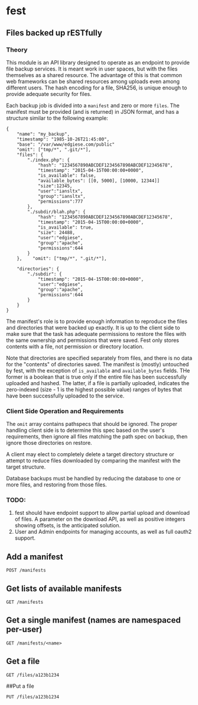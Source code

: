 # fest
## Files backed up rESTfully

### Theory
This module is an API library designed to operate as an endpoint to provide file backup services.  It is meant work in user spaces, but with the files themselves as a shared resource.  The advantage of this is that common web frameworks can be shared resources among uploads even among different users.  The hash encoding for a file, SHA256, is unique enough to provide adequate security for files.

Each backup job is divided into a `manifest` and zero or more `files`.  The manifest must be provided (and is returned) in JSON format, and has a structure similar to the following example:

````
{
    "name": "my_backup",
    "timestamp": "1985-10-26T21:45:00",
    "base": "/var/www/edgiese.com/public"
    "omit": ["tmp/*", ".git/*"],
    "files": {
        "./index.php": {
            "hash": "1234567890ABCDEF1234567890ABCDEF12345678",
            "timestamp": "2015-04-15T00:00:00+0000",
            "is_available": false,
            "available_bytes": [[0, 5000], [10000, 12344]]
            "size":12345,
            "user":"iansltx",
            "group":"iansltx",
            "permissions":777
        },
        "./subdir/blah.php": {
            "hash": "1234567890ABCDEF1234567890ABCDEF12345678",
            "timestamp": "2015-04-15T00:00:00+0000",
            "is_available": true,
            "size": 24488,
            "user":"edgiese",
            "group":"apache",
            "permissions":644
        }
    },    "omit": ["tmp/*", ".git/*"],

    "directories": {
        "./subdir": {
            "timestamp": "2015-04-15T00:00:00+0000",
            "user":"edgiese",
            "group":"apache",
            "permissions":644
        }
    }
}
````
The manifest's role is to provide enough information to reproduce the files and directories that were backed up exactly.  It is up to the client side to make sure that the task has adequate permissions to restore the files with the same ownership and permissions that were saved.  Fest only stores contents with a file, not permission or directory location.

Note that directories are specified separately from files, and there is no data for the "contents" of directories saved.  The manifest is (mostly) untouched by fest, with the exception of `is_available` and `available_bytes` fields. THe former is a boolean that is true only if the entire file has been successfully uploaded and hashed. The latter, if a file is partially uploaded, indicates the zero-indexed (size - 1 is the highest possible value) ranges of bytes that have been successfully uploaded to the service.

### Client Side Operation and Requirements

The `omit` array contains pathspecs that should be ignored.  The proper handling client side is to determine this spec based on the user's requirements, then ignore all files matching the path spec on backup, then ignore those directories on restore.

A client may elect to completely delete a target directory structure or attempt to reduce files downloaded by comparing the manifest with the target structure.

Database backups must be handled by reducing the database to one or more files, and restoring from those files.

### TODO:
1.  fest should have endpoint support to allow partial upload and download of files.  A parameter on the download API, as well as positive integers showing offsets, is the anticipated solution.
2.  User and Admin endpoints for managing accounts, as well as full oauth2 support.

## Add a manifest
````
POST /manifests
````

## Get lists of available manifests
````
GET /manifests
````

## Get a single manifest (names are namespaced per-user)
````
GET /manifests/<name>
````

## Get a file
````
GET /files/a123b1234
````

##Put a file
````
PUT /files/a123b1234
````
